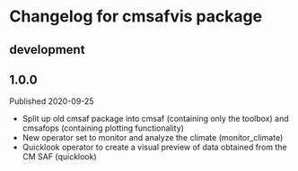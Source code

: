 # Changelog for cmsafvis package

## development

## 1.0.0

Published 2020-09-25

- Split up old cmsaf package into cmsaf (containing only the toolbox) and cmsafops (containing plotting functionality)
- New operator set to monitor and analyze the climate (monitor_climate)
- Quicklook operator to create a visual preview of data obtained from the CM SAF (quicklook)
